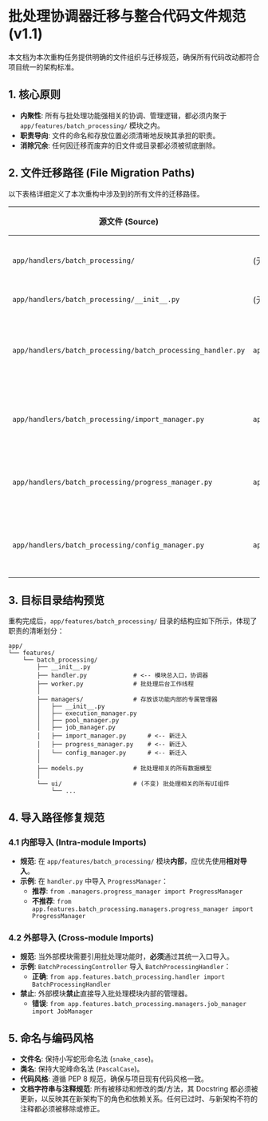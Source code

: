 # 批处理协调器迁移与整合代码文件规范 (v1.1)

本文档为本次重构任务提供明确的文件组织与迁移规范，确保所有代码改动都符合项目统一的架构标准。

## 1. 核心原则

- **内聚性**: 所有与批处理功能强相关的协调、管理逻辑，都必须内聚于 `app/features/batch_processing/` 模块之内。
- **职责导向**: 文件的命名和存放位置必须清晰地反映其承担的职责。
- **消除冗余**: 任何因迁移而废弃的旧文件或目录都必须被彻底删除。

## 2. 文件迁移路径 (File Migration Paths)

以下表格详细定义了本次重构中涉及到的所有文件的迁移路径。

| 源文件 (Source)                                      | 目标文件 (Destination)                               | 操作   | 备注                                     |
| ---------------------------------------------------- | ---------------------------------------------------- | ------ | ---------------------------------------- |
| `app/handlers/batch_processing/`                     | (无)                                                 | **删除** | 整个旧的协调器目录将被废弃。           |
| `app/handlers/batch_processing/__init__.py`          | (无)                                                 | **删除** | 随目录一同删除。                         |
| `app/handlers/batch_processing/batch_processing_handler.py` | `app/features/batch_processing/handler.py`           | **整合** | 逻辑与功能整合入新的 `handler`，然后删除源文件。 |
| `app/handlers/batch_processing/import_manager.py`    | `app/features/batch_processing/managers/import_manager.py` | **移动** | 职责不变，仅改变存放位置以实现内聚。   |
| `app/handlers/batch_processing/progress_manager.py`  | `app/features/batch_processing/managers/progress_manager.py`| **移动** | 职责不变，仅改变存放位置以实现内聚。   |
| `app/handlers/batch_processing/config_manager.py`    | `app/features/batch_processing/managers/config_manager.py` | **移动** | 职责不变，仅改变存放位置以实现内聚。   |

## 3. 目标目录结构预览

重构完成后，`app/features/batch_processing/` 目录的结构应如下所示，体现了职责的清晰划分：

```
app/
└── features/
    └── batch_processing/
        ├── __init__.py
        ├── handler.py             # <-- 模块总入口，协调器
        ├── worker.py              # 批处理后台工作线程
        │
        ├── managers/              # 存放该功能内部的专属管理器
        │   ├── __init__.py
        │   ├── execution_manager.py
        │   ├── pool_manager.py
        │   ├── job_manager.py
        │   ├── import_manager.py      # <-- 新迁入
        │   ├── progress_manager.py    # <-- 新迁入
        │   └── config_manager.py      # <-- 新迁入
        │
        ├── models.py              # 批处理相关的所有数据模型
        │
        └── ui/                    # (不变) 批处理相关的所有UI组件
            └── ...
```

## 4. 导入路径修复规范

### 4.1 内部导入 (Intra-module Imports)
- **规范**: 在 `app/features/batch_processing/` 模块**内部**，应优先使用**相对导入**。
- **示例**: 在 `handler.py` 中导入 `ProgressManager`：
  - **推荐**: `from .managers.progress_manager import ProgressManager`
  - **不推荐**: `from app.features.batch_processing.managers.progress_manager import ProgressManager`

### 4.2 外部导入 (Cross-module Imports)
- **规范**: 当外部模块需要引用批处理功能时，**必须**通过其统一入口导入。
- **示例**: `BatchProcessingController` 导入 `BatchProcessingHandler`：
  - **正确**: `from app.features.batch_processing.handler import BatchProcessingHandler`
- **禁止**: 外部模块**禁止**直接导入批处理模块内部的管理器。
  - **错误**: `from app.features.batch_processing.managers.job_manager import JobManager`

## 5. 命名与编码风格
- **文件名**: 保持小写蛇形命名法 (`snake_case`)。
- **类名**: 保持大驼峰命名法 (`PascalCase`)。
- **代码风格**: 遵循 PEP 8 规范，确保与项目现有代码风格一致。
- **文档字符串与注释规范**: 所有被移动和修改的类/方法，其 Docstring 都必须被更新，以反映其在新架构下的角色和依赖关系。任何已过时、与新架构不符的注释都必须被移除或修正。
